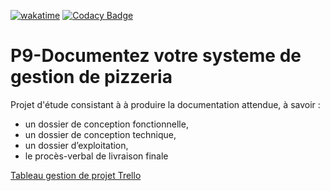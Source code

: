 [![wakatime](https://wakatime.com/badge/user/648b0556-0c0e-4e9d-b952-2bea950dabe6/project/5f571585-9085-4d94-9e92-36ae037e22cd.svg)](https://wakatime.com/badge/user/648b0556-0c0e-4e9d-b952-2bea950dabe6/project/5f571585-9085-4d94-9e92-36ae037e22cd)
[![Codacy Badge](https://app.codacy.com/project/badge/Grade/df92cb86d0ed462b823c3c0c091db2e6)](https://www.codacy.com/gh/jbbaillet85/documentez-votre-systeme-de-gestion-de-pizzeria/dashboard?utm_source=github.com&amp;utm_medium=referral&amp;utm_content=jbbaillet85/documentez-votre-systeme-de-gestion-de-pizzeria&amp;utm_campaign=Badge_Grade)

# P9-Documentez votre systeme de gestion de pizzeria
Projet d'étude consistant à à produire la documentation attendue, à savoir :
- un dossier de conception fonctionnelle,
- un dossier de conception technique,
- un dossier d’exploitation,
- le procès-verbal de livraison finale

[Tableau gestion de projet Trello](https://trello.com/b/13ciI9He/documentez-votre-syst%C3%A8me-de-gestion-de-pizzeria)